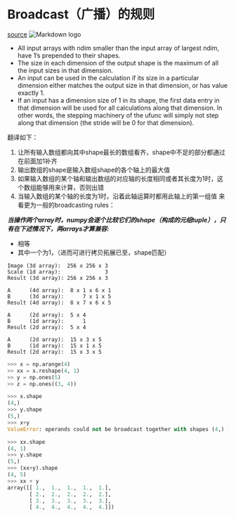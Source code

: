 # Broadcast（广播）的规则
[source](https://zhuanlan.zhihu.com/p/35010592)
![Markdown logo]("/../WechatIMG647.png")
* All input arrays with ndim smaller than the input array of largest ndim, have 1’s prepended to their shapes.
* The size in each dimension of the output shape is the maximum of all the input sizes in that dimension.
* An input can be used in the calculation if its size in a particular dimension either matches the output size in that dimension, or has value exactly 1.
* If an input has a dimension size of 1 in its shape, the first data entry in that dimension will be used for all calculations along that dimension. In other words, the stepping machinery of the ufunc will simply not step along that dimension (the stride will be 0 for that dimension).

翻译如下：

1. 让所有输入数组都向其中shape最长的数组看齐，shape中不足的部分都通过在前面加1补齐
2. 输出数组的shape是输入数组shape的各个轴上的最大值
3. 如果输入数组的某个轴和输出数组的对应轴的长度相同或者其长度为1时，这个数组能够用来计算，否则出错
4. 当输入数组的某个轴的长度为1时，沿着此轴运算时都用此轴上的第一组值
来看更为一般的broadcasting rules：

***当操作两个array时，numpy会逐个比较它们的shape（构成的元组tuple），只有在下述情况下，两arrays才算兼容:***

- 相等
- 其中一个为1，（进而可进行拷贝拓展已至，shape匹配）

```
Image (3d array):  256 x 256 x 3
Scale (1d array):              3
Result (3d array): 256 x 256 x 3

A      (4d array):  8 x 1 x 6 x 1
B      (3d array):      7 x 1 x 5
Result (4d array):  8 x 7 x 6 x 5

A      (2d array):  5 x 4
B      (1d array):      1
Result (2d array):  5 x 4

A      (2d array):  15 x 3 x 5
B      (1d array):  15 x 1 x 5
Result (2d array):  15 x 3 x 5
``` 

```python
>>> x = np.arange(4)
>> xx = x.reshape(4, 1)
>> y = np.ones(5)
>> z = np.ones((3, 4))

>>> x.shape
(4,)
>>> y.shape
(5,)
>>> x+y
ValueError: operands could not be broadcast together with shapes (4,) (5,) 

>>> xx.shape
(4, 1)
>>> y.shape
(5,)
>>> (xx+y).shape
(4, 5)
>>> xx + y
array([[ 1.,  1.,  1.,  1.,  1.],
       [ 2.,  2.,  2.,  2.,  2.],
       [ 3.,  3.,  3.,  3.,  3.],
       [ 4.,  4.,  4.,  4.,  4.]])
```